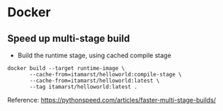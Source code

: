 # Docker

## Speed up multi-stage build

- Build the runtime stage, using cached compile stage
```
docker build --target runtime-image \
       --cache-from=itamarst/helloworld:compile-stage \
       --cache-from=itamarst/helloworld:latest \
       --tag itamarst/helloworld:latest .
```

Reference: https://pythonspeed.com/articles/faster-multi-stage-builds/
